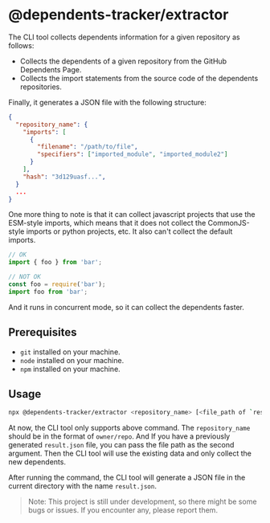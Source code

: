 # @dependents-tracker/extractor

The CLI tool collects dependents information for a given repository as follows:

- Collects the dependents of a given repository from the GitHub Dependents Page.
- Collects the import statements from the source code of the dependents repositories.

Finally, it generates a JSON file with the following structure:

```json
{
  "repository_name": {
    "imports": [
      {
        "filename": "/path/to/file",
        "specifiers": ["imported_module", "imported_module2"]
      }
    ],
    "hash": "3d129uasf...",
  }
  ...
}
```

One more thing to note is that it can collect javascript projects that use the ESM-style imports, which means that it does not collect the CommonJS-style imports or python projects, etc. It also can't collect the default imports.

```javascript
// OK
import { foo } from 'bar';

// NOT OK
const foo = require('bar');
import foo from 'bar';
```

And it runs in concurrent mode, so it can collect the dependents faster.

## Prerequisites

- `git` installed on your machine.
- `node` installed on your machine.
- `npm` installed on your machine.

## Usage

```bash
npx @dependents-tracker/extractor <repository_name> [<file_path of `result.json`>]
```

At now, the CLI tool only supports above command. The `repository_name` should be in the format of `owner/repo`. And If you have a previously generated `result.json` file, you can pass the file path as the second argument. Then the CLI tool will use the existing data and only collect the new dependents.

After running the command, the CLI tool will generate a JSON file in the current directory with the name `result.json`.

> Note: This project is still under development, so there might be some bugs or issues. If you encounter any, please report them.
